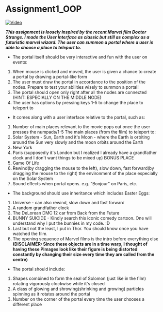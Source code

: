 # Assignment1_OOP #

[![Video](http://img.youtube.com/vi/JowSOUzXRAM/0.jpg)](https://www.youtube.com/watch?v=JowSOUzXRAM "Video")

___This assignment is loosely inspired by the recent Marvel film Doctor Strange. I made the User Interface as classic but still as complex as a futuristic marvel wizard. The user can summon a portal where a user is able to choose a place to teleport to.___ 

* The portal itself should be very interactive and fun with the user on events: 
1. When mouse is clicked and moved, the user is given a chance to create a portal by drawing a portal-like form
2. The user must draw the portal in accordance to the position of the nodes. Prepare to test your abilities wisely to summon a portal!
3. The portal should open only right after all the nodes are connected (HINT: ESPECIALLY ON THE MIDDLE NODE)
4. The user has options by pressing keys 1-5 to change the place to teleport to 

* It comes along with a user interface relative to the portal, such as: 
1. Number of main places relevant to the movie pops out once the user presses the numpads/1-5
  The main places (from the film) to teleport to:
  1. Solar System - Sun, Earth and it's Moon - where the Earth is orbiting around the Sun very slowly and the moon orbits around the Earth 
  2. New York 
  3. Paris (supposedly it's London but I realized I already have a grandfather clock and I don't want things to be mixed up)
  BONUS PLACE
  4. Game Of Life
2. Rewind(by dragging the mouse to the left), slow down, fast forward(by dragging the mouse to the right) the environment of the place especially on the Solar System
3. Sound effects when portal opens. e.g. "Bonjour" on Paris, etc.

* The background should use inheritance which includes Easter Eggs:
1. Universe - can also rewind, slow down and fast forward
2. A random grandfather clock
3. The DeLorean DMC 12 car from Back from the Future
4. BUNNY SUICIDE - Kindly search this iconic comedy cartoon. One will understand why I put the bunnies in my code. :D
5. Last but not the least, I put in Thor. You should know once you have watched the film.
6. The opening sequence of Marvel films is the intro before everything else
__(DISCLAIMER: Since these objects are in a time warp, I thought of having these PImages look like their figure is being distorted constantly by changing their size every time they are called from the centre)__

* The portal should include:
1. Shapes combined to form the seal of Solomon (just like in the film) rotating vigorously clockwise while it's closed
2. A class of glowing and shrowing(shrinking and growing) particles spinning as it rotates around the portal
3. Number on the corner of the portal every time the user chooses a different place
